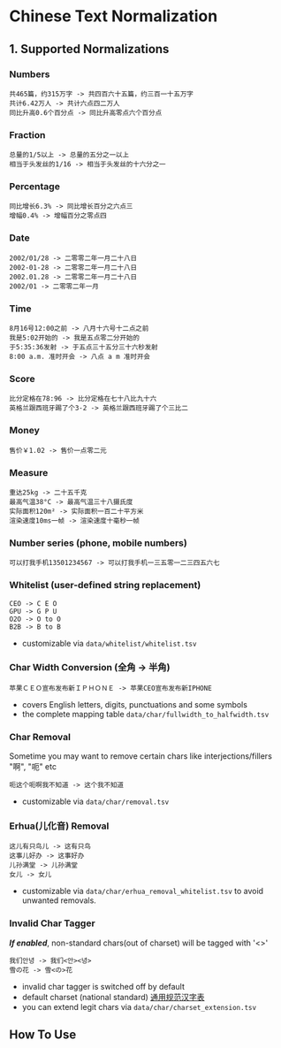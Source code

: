 # Chinese Text Normalization
## 1. Supported Normalizations
### Numbers
```
共465篇，约315万字 -> 共四百六十五篇，约三百一十五万字
共计6.42万人 -> 共计六点四二万人
同比升高0.6个百分点 -> 同比升高零点六个百分点
```

### Fraction
```
总量的1/5以上 -> 总量的五分之一以上
相当于头发丝的1/16 -> 相当于头发丝的十六分之一
```

### Percentage
```
同比增长6.3% -> 同比增长百分之六点三
增幅0.4% -> 增幅百分之零点四
```

### Date
```
2002/01/28 -> 二零零二年一月二十八日
2002-01-28 -> 二零零二年一月二十八日
2002.01.28 -> 二零零二年一月二十八日
2002/01 -> 二零零二年一月
```

### Time
```
8月16号12:00之前 -> 八月十六号十二点之前
我是5:02开始的 -> 我是五点零二分开始的
于5:35:36发射 -> 于五点三十五分三十六秒发射
8:00 a.m. 准时开会 -> 八点 a m 准时开会
```

### Score
```
比分定格在78:96 -> 比分定格在七十八比九十六
英格兰跟西班牙踢了个3-2 -> 英格兰跟西班牙踢了个三比二
```

### Money
```
售价￥1.02 -> 售价一点零二元
```

### Measure
```
重达25kg -> 二十五千克
最高气温38°C -> 最高气温三十八摄氏度
实际面积120m² -> 实际面积一百二十平方米
渲染速度10ms一帧 -> 渲染速度十毫秒一帧
```

### Number series (phone, mobile numbers)
```
可以打我手机13501234567 -> 可以打我手机一三五零一二三四五六七
```


### Whitelist (user-defined string replacement)
```
CEO -> C E O
GPU -> G P U
O2O -> O to O
B2B -> B to B
```
* customizable via `data/whitelist/whitelist.tsv`

### Char Width Conversion (全角 -> 半角)
```
苹果ＣＥＯ宣布发布新ＩＰＨＯＮＥ -> 苹果CEO宣布发布新IPHONE
```
* covers English letters, digits, punctuations and some symbols
* the complete mapping table `data/char/fullwidth_to_halfwidth.tsv`

### Char Removal
Sometime you may want to remove certain chars like interjections/fillers "啊", "呃" etc
```
呃这个呃啊我不知道 -> 这个我不知道
```
* customizable via `data/char/removal.tsv`

### Erhua(儿化音) Removal
```
这儿有只鸟儿 -> 这有只鸟
这事儿好办 -> 这事好办
儿孙满堂 -> 儿孙满堂
女儿 -> 女儿
```
* customizable via `data/char/erhua_removal_whitelist.tsv` to avoid unwanted removals.

### Invalid Char Tagger
_**If enabled**_, non-standard chars(out of charset) will be tagged with '<>'
```
我们안녕 -> 我们<안><녕>
雪の花 -> 雪<の>花
```
* invalid char tagger is switched off by default
* default charset (national standard) [通用规范汉字表](https://zh.wikipedia.org/wiki/通用规范汉字表)
* you can extend legit chars via `data/char/charset_extension.tsv`

## How To Use
